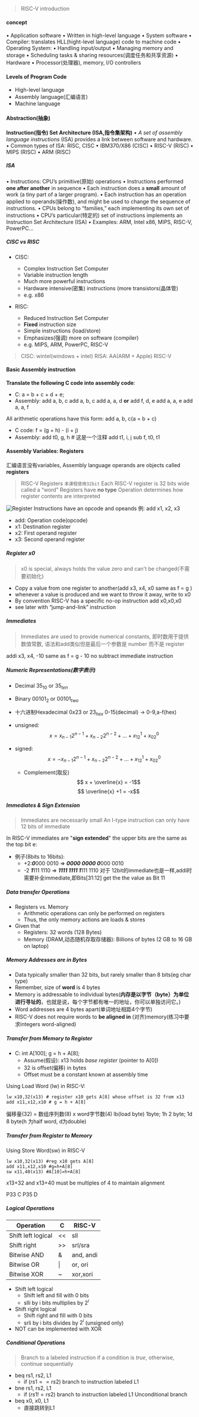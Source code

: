 > RISC-V introduction
#### concept
• Application software
	• Written in high-level language
• System software
	• Compiler: translates HLL(hight-level language) code to machine code
• Operating System:
	• Handling input/output
	• Managing memory and storage
	• Scheduling tasks & sharing resources(调度任务和共享资源)
• Hardware
	• Processor(处理器), memory, I/O controllers

#### Levels of Program Code
- High-level language
- Assembly language(汇编语言)
- Machine language
#### Abstraction(抽象)
__Instruction(指令) Set Architecture (ISA,指令集架构)__
• _A set of assembly language instructions_ (ISA) provides a link between software and hardware.
• Common types of ISA: RISC, CISC
	• IBM370/X86 (CISC)
	• RISC-V (RISC)
	• MIPS (RISC)
	• ARM (RISC)
##### ISA
• Instructions: CPU’s primitive(原始) operations
	• Instructions performed __one after another__ in sequence
	• Each instruction does a **small** amount of work (a tiny part of a larger program).
	• Each instruction has an operation applied to operands(操作数), and might be used to change the sequence of instructions.
• CPUs belong to “families,” each implementing its own set of instructions
• CPU’s particular(特定的) set of instructions implements an Instruction Set Architecture (ISA)
	• Examples: ARM, Intel x86, MIPS, RISC-V, PowerPC...

##### CISC vs RISC
- CISC:
	- Complex Instruction Set Computer
	- Variable instruction length
	- Much more powerful instructions
	- Hardware intensive(密集) instructions (more transistors(晶体管)
	- e.g. x86

- RISC:
	-  Reduced Instruction Set Computer
	-  __Fixed__ instruction size
	-  Simple instructions (load/store)
	-  Emphasizes(强调) more on software (compiler)
	-  e.g. MIPS, ARM, PowerPC, RISC-V

>CISC: wintel(windows + intel)
>RISA: 
>	AA(ARM + Apple)
>	RISC-V

#### Basic Assembly instruction
**Translate the following C code into assembly code**:
- C:
	a = b + c + d + e;
- Assembly:
	add a, b, c             add a, b, c
	add a, a, d     __or__    add f, d, e
	add a, a, e             add a, a, f

All arithmetic operations have this form: add a, b, c(a = b + c)
- C code: f = (g + h) - (i + j)
- Assembly:
	add t0, g, h # 这是一个注释
	add t1, i, j
	sub f, t0, t1

#### Assembly Variables: Registers
汇编语言没有variables, Assembly language operands are objects called __registers__
>RISC-V Registers
>`本课程使用32bit`
>Each RISC-V register is 32 bits wide called a “word”
>Registers have __no type__
>Operation determines how register contents are interpreted

![Register](../../Pictures/Register.png)
Instructions have an opcode and opeands
例: add x1, x2, x3
- add: Operation code(opcode)
- x1: Destination register
- x2: First operand register
- x3: Second operand register
##### Register x0
> x0 is special, always holds the value zero and can't be changed(不需要初始化)
- Copy a value from one register to another(add x3, x4, x0 same as f = g )
- whenever a value is produced and we want to throw it away, write to x0
- By convention RISC-V has a specific no-op instruction
	add x0,x0,x0
- see later with “jump-and-link” instruction

##### Immediates
> Immediates are used to provide numerical constants, 即时数用于提供数值常数, 语法和add类似但是最后一个参数是 number 而不是 register

addi x3, x4, -10
same as f = g - 10
no subtract immediate instruction

##### Numeric Representations(数字表示)
- Decimal $35_{10}$ or $35_{ten}$ 
- Binary $00101_2$ or $00101_{two}$
- 十六进制Hexadecimal $0x23$ or $23_{hex}$
	0-15(decimal) -> 0-9,a-f(hex)

- unsigned:
$$x=x_{n-1}2^{n-1} + x_{n-2}2^{n-2 } + ...+x_12^1+x_02^0$$
- signed:
$$x=-x_{n-1}2^{n-1}+x_{n-2}2^{n-2}+...+x_12^1+x_02^0$$
	- Complement(取反)
$$ x + \overline{x} = -1$$
$$ \overline{x} +1 = -x$$
##### Immediates & Sign Extension
> Immediates are necessarily small
> An I-type instruction can only have 12 bits of immediate
 
In RISC-V immediates are "__sign extended__"
	the upper bits are the same as the top bit
e:
- 例子(8bits to 16bits):
	- +2:***0***000 0010 => ***0000 0000 0***000 0010
	- -2 ***1***111 1110 => ***1111 1111 1***111 1110
对于 12bit的immediate也是一样,addi时需要补全immediate,即Bits[31:12] get the the value as Bit 11

##### Data transfer Operations
- Registers vs. Memory
	- Arithmetic operations can only be performed on registers
	- Thus, the only memory actions are loads & stores
- Given that 
	- Registers: 32 words (128 Bytes)
	- Memory (DRAM,动态随机存取存储器): Billions of bytes (2 GB to 16 GB on laptop)

##### Memory Addresses are in Bytes
- Data typically smaller than 32 bits, but rarely smaller than 8 bits(eg char type)
- Remember, size of __word__ is 4 bytes
- Memory is addressable to individual bytes(**内存是以字节（byte）为单位进行寻址的**，也就是说，每个字节都有唯一的地址，你可以单独访问它。)
- Word addresses are 4 bytes apart(单词地址相距4个字节)
- RISC-V does not require words to __be aligned in__ (对齐)memory(练习中要求integers word-aligned)

##### Transfer from Memory to Register
- C:
	int A[100];
	g = h + A[8];
	- Assume(假设): x13 holds _base register_ (pointer to A[0])
	- 32 is offset(偏移) in bytes
	- Offset must be a constant known at assembly time

Using Load Word (lw) in RISC-V:
```RISC-V
lw x10,32(x13) # register x10 gets A[8] whose offset is 32 from x13
add x11,x12,x10 # g = h + A[8]
```
偏移量(32) = 数组序列数(8) x word字节数(4)
lb(load byte) 1byte; 1h 2 byte; 1d 8 byte(h 为half word, d为double)
##### Transfer from Register to Memory
Using Store Word(sw) in RISC-V
```RISC-V
lw x10,32(x13) #reg x10 gets A[8] 
add x11,x12,x10 #g=h+A[8]
sw x11,40(x13) #A[10]=h+A[8]
```
x13+32 and x13+40 must be multiples of 4 to maintain alignment 


P33 C P35 D

##### Logical Operations

| Operation          | C   | RISC-V    |
| ------------------ | --- | --------- |
| Shift left logical | <<  | sll       |
| Shift right        | >>  | srl/sra   |
| Bitwise AND        | &   | and, andi |
| Bitwise OR         | \|  | or, ori   |
| Bitwise XOR        | ~   | xor,xori  |
- Shift left logical
	- Shift left and fill with 0 bits
	- slli by i bits multiplies by $2^i$
- Shift right logical
	- Shift right and fill with 0 bits
	- srli by i bits divides by $2^i$ (unsigned only)
- NOT can be implemented with XOR
##### Conditional Operations
>Branch to a labeled instruction if a condition is _true_, otherwise, continue sequentially
- beq rs1, rs2, L1
	- if ($rs1==rs2$) branch to instruction labeled L1
- bne rs1, rs2, L1
	- if ($rs1!=rs2$) branch to instruction labeled L1
Unconditional branch
- beq x0, x0, L1
	- 直接跳转到L1
